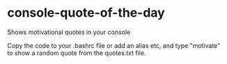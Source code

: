 # console-quote-of-the-day
Shows motivational quotes in your console

Copy the code to your .bashrc file or add an alias etc, and type "motivate" to show a random quote from the quotes.txt file.
